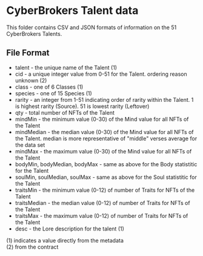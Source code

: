 # CyberBrokers Talent data

This folder contains CSV and JSON formats of information on the 51 CyberBrokers Talents.

## File Format
- talent - the unique name of the Talent (1)
- cid - a unique integer value from 0-51 for the Talent.  ordering reason unknown (2)
- class - one of 6 Classes (1)
- species - one of 15 Species (1)
- rarity - an integer from 1-51 indicating order of rarity within the Talent.  1 is highest rarity (Source).  51 is lowest rarity (Leftover)
- qty - total number of NFTs of the Talent
- mindMin - the minimum value (0-30) of the Mind value for all NFTs of the Talent
- mindMedian - the median value (0-30) of the Mind value for all NFTs of the Talent.  median is more representative of "middle" verses average for the data set
- mindMax - the maximum value (0-30) of the Mind value for all NFTs of the Talent
- bodyMin, bodyMedian, bodyMax - same as above for the Body statistitic for the Talent
- soulMin, soulMedian, soulMax - same as above for the Soul statistitic for the Talent
- traitsMin - the minimum value (0-12) of number of Traits for NFTs of the Talent
- traitsMedian - the median value (0-12) of number of Traits for NFTs of the Talent
- traitsMax - the maximum value (0-12) of number of Traits for NFTs of the Talent
- desc - the Lore description for the talent (1)

(1) indicates a value directly from the metadata  
(2) from the contract  
